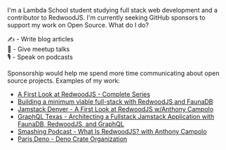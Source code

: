 I'm a Lambda School student studying full stack web development and a contributor to RedwoodJS. I'm currently seeking GitHub sponsors to support my work on Open Source. What do I do?

:writing_hand: - Write blog articles  
:speech_balloon: - Give meetup talks  
:studio_microphone: - Speak on podcasts  

Sponsorship would help me spend more time communicating about open source projects. Examples of my work:
* [A First Look at RedwoodJS - Complete Series](https://community.redwoodjs.com/t/a-first-look-at-redwoodjs-complete-series/1143)
* [Building a minimum viable full-stack with RedwoodJS and FaunaDB](https://fauna.com/blog/building-a-minimum-viable-stack-with-redwoodjs-and-faunadb)
* [Jamstack Denver - A First Look at RedwoodJS w/Anthony Campolo](https://www.youtube.com/watch?v=0krdC_D42IU)
* [GraphQL Texas - Architecting a Fullstack Jamstack Application with FaunaDB, RedwoodJS, and GraphQL](https://www.youtube.com/watch?v=J-StXLZXG98)
* [Smashing Podcast - What Is RedwoodJS? with Anthony Campolo](https://podcast.smashingmagazine.com/episodes/what-is-redwoodjs-with-anthony-campolo)
* [Paris Deno - Deno Crate Organization](https://www.youtube.com/watch?v=AOvg_GbnsbA)
